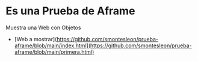 # Es una Prueba de Aframe

Muestra una Web con Objetos

* [Web a mostrar](https://github.com/smontesleon/prueba-aframe/blob/main/index.html](https://github.com/smontesleon/prueba-aframe/blob/main/primera.html)
